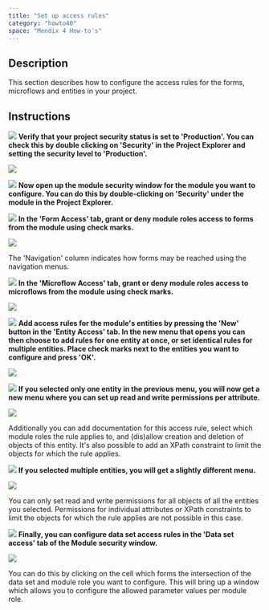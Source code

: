 ```yaml
---
title: "Set up access rules"
category: "howto40"
space: "Mendix 4 How-to's"
---
```

## Description

This section describes how to configure the access rules for the forms, microflows and entities in your project.

## Instructions

![](attachments/819203/917932.png) **Verify that your project security status is set to 'Production'. You can check this by double clicking on 'Security' in the Project Explorer and setting the security level to 'Production'.**

![](attachments/2621533/2752545.png)

![](attachments/819203/917932.png) **Now open up the module security window for the module you want to configure. You can do this by double-clicking on 'Security' under the module in the Project Explorer.**

![](attachments/819203/917932.png) **In the 'Form Access' tab, grant or deny module roles access to forms from the module using check marks.**

![](attachments/2621533/2752542.png)

The 'Navigation' column indicates how forms may be reached using the navigation menus.

![](attachments/819203/917932.png) **In the 'Microflow Access' tab, grant or deny module roles access to microflows from the module using check marks.**

![](attachments/2621533/2752544.png)

![](attachments/819203/917932.png) **Add access rules for the module's entities by pressing the 'New' button in the 'Entity Access' tab. In the new menu that opens you can then choose to add rules for one entity at once, or set identical rules for multiple entities. Place check marks next to the entities you want to configure and press 'OK'.**

![](attachments/2621533/2752555.png)

![](attachments/819203/917932.png) **If you selected only one entity in the previous menu, you will now get a new menu where you can set up read and write permissions per attribute.**

![](attachments/2621533/2752556.png)

Additionally you can add documentation for this access rule, select which module roles the rule applies to, and (dis)allow creation and deletion of objects of this entity. It's also possible to add an XPath constraint to limit the objects for which the rule applies.

![](attachments/819203/917932.png) **If you selected multiple entities, you will get a slightly different menu.**

![](attachments/2621533/2752557.png)

You can only set read and write permissions for all objects of all the entities you selected. Permissions for individual attributes or XPath constraints to limit the objects for which the rule applies are not possible in this case.

![](attachments/819203/917932.png) **Finally, you can configure data set access rules in the 'Data set access' tab of the Module security window.**

![](attachments/2621533/2752543.png)

You can do this by clicking on the cell which forms the intersection of the data set and module role you want to configure. This will bring up a window which allows you to configure the allowed parameter values per module role.

